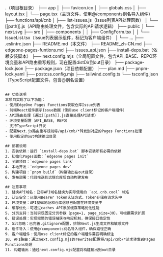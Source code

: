 .（项目根目录）
├── app
│   ├── favicon.ico
│   ├── globals.css
│   ├── layout.tsx
│   └── page.tsx（主页文件，使用@/components别名导入组件）
├── functions/api/cnb
│   ├── list-issues.js（Issue列表API处理函数）
│   └── [[path]].js（API路由处理文件，包含实际的API请求逻辑）
├── public
│   └── next.svg
├── src
│   ├── components
│   │   ├── ConfigForm.tsx
│   │   └── IssueList.tsx（Issue列表展示组件，标记为客户端组件）
│   └── ...
├── .eslintrc.json
├── README.md（本文件）
├── README_zh-CN.md
├── edgeone-pages-funtions.md
├── issues_api.json
├── install-deps.bat（依赖安装脚本）
├── next.config.mjs（全局配置文件，包含API_BASE、REPO环境变量和API路由重写规则，现在配置distDir到out目录）
├── package-lock.json
├── package.json（项目依赖配置）
├── plan.md
├── pnpm-lock.yaml
├── postcss.config.mjs
├── tailwind.config.ts
└── tsconfig.json（TypeScript配置文件，包含@别名设置）
```

## 功能说明
本项目实现了以下功能：
- 使用EdgeOne Pages Functions获取仓库Issue列表
- 前端React组件展示Issue数据（使用use client标记的客户端组件）
- API路由处理（通过[[path]].js直接处理API请求）
- 环境变量配置（API_BASE, REPO）
- 支持TypeScript开发
- 配置Next.js路由重写规则将/api/cnb/*转发到对应的Pages Functions处理
- 使用指定的out构建输出目录

## 部署说明
1. 安装依赖：运行 `install-deps.bat` 脚本安装所有必需的依赖
2. 初始化Pages函数：`edgeone pages init`
3. 关联项目：`edgeone pages link`
4. 本地开发：`edgeone pages dev`
5. 构建项目：`pnpm build`（构建输出在out目录）
6. 发布部署：代码推送到远端仓库后自动构建发布

## 注意事项
1. 替换API域名：已将API域名替换为实际使用的 `api.cnb.cool` 域名
2. 认证安全：已使用Bearer Token认证方式，Token存储在请求头中
3. 环境变量：API基础地址和仓库信息已配置在环境变量中
4. 缓存优化：可通过caches API添加缓存策略优化性能
5. 分页支持：当前实现固定分页参数（page=1, page_size=30），可根据需求扩展
6. 错误处理：实现完整的错误捕获与响应机制，确保接口稳定性
7. Git忽略：已完善.gitignore配置，排除Next.js生成文件和敏感文件
8. 组件导入：使用@/components别名导入组件，确保路径正确
9. 客户端组件：使用use client标记的客户端组件需要明确标注
10. API路由：通过next.config.mjs的rewrites配置将/api/cnb/*请求转发到Pages Functions处理
11. 构建输出：通过next.config.mjs配置将构建输出到out目录